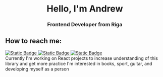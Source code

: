 <div id='header' align='center'>
  <h1>Hello, I'm Andrew</h1>
  <h3>Frontend Developer from Riga</h3>
</div>
<h2>How to reach me:</h2> 
<a href='https://www.linkedin.com/in/andrey-granenko-70414a25a/'>
  <img alt="Static Badge" src="https://img.shields.io/badge/https%3A%2F%2Fwww.linkedin.com%2Fin%2Fandrey-granenko-70414a25a%2F?logo=linkedin&label=Linkedin">
</a>
<a href='https://t.me/nuha1bebr'>
  <img alt="Static Badge" src="https://img.shields.io/badge/Telegram-blue?logo=telegram">
</a>
<a href='https://www.instagram.com/ageee00/'>
  <img alt="Static Badge" src="https://img.shields.io/badge/Instagram-white?logo=instagram">
</a>
<section>
  Currently I'm working on React projects to increase understanding of this library and get more practice
  I'm interested in books, sport, guitar, and developing myself as a person
</section>
